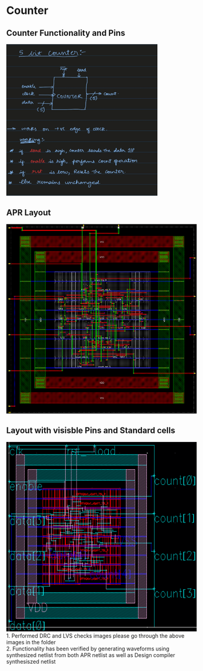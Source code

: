 # Counter

## Counter Functionality and Pins
<picture>
  <img alt="APR layout" src="https://github.com/saicharan1213/Physical-Design/blob/main/counter%20design/counter-functionality.jpg" width="400" height="400">
</picture>

## APR Layout
<picture>
  <img alt="APR layout" src="https://github.com/saicharan1213/Physical-Design/blob/main/counter%20design/APR_layout.png" width="700" height="500">
</picture> 

## Layout with visisble Pins and Standard cells
<picture>
  <img alt="image with pins visibility" src="https://github.com/saicharan1213/Physical-Design/blob/main/counter%20design/layout_virtuoso.png" width="700" height="500">
</picture><br/>
1. Performed DRC and LVS checks images please go through the above images in the folder<br/>
2. Functionality has been verified by generating waveforms using synthesized netlist from both APR netlist as well as Design compiler synthesiszed netlist
